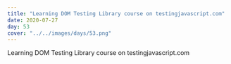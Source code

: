 ```yaml
---
title: "Learning DOM Testing Library course on testingjavascript.com"
date: 2020-07-27
day: 53
cover: "../../images/days/53.png"
---
```


Learning DOM Testing Library course on testingjavascript.com
